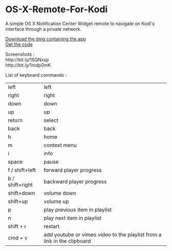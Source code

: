 # OS-X-Remote-For-Kodi

<p>
  A simple OS X Notification Center Widget remote to navigate on Kodi's interface through a private network. 
</p>

<p>
  <a href="http://bit.ly/1M5Iv5B">Download the dmg containing the app</a><br/>
  <a href="http://bit.ly/1TDEhrs">Get the code</a><br/>
</p>
<p>
  Screenshots :<br/>
  <a>http://bit.ly/1SQNxsp</a><br/> 
  <a>http://bit.ly/1mdp0mK</a><br/>
</p>

List of keyboard commands :
<table>
  <tr><td>left</td><td>left</td></tr>
  <tr><td>right</td><td>right</td></tr>
  <tr><td>down</td><td>down</td></tr>
  <tr><td>up</td><td>up</td></tr>
  <tr><td>return</td><td>select</td></tr>
  <tr><td>back</td><td>back</td></tr>
  <tr><td>h</td><td>home</td></tr>
  <tr><td>m</td><td>context menu</td></tr>
  <tr><td>i</td><td>info</td></tr>
  <tr><td>space</td><td>pause</td></tr>
  <tr><td>f / shift+left</td><td>forward player progress</td></tr>
  <tr><td>b / shift+right</td><td>backward player progress</td></tr>
  <tr><td>shift+down</td><td>volume down</td></tr>
  <tr><td>shift+up</td><td>volume up</td></tr>
  <tr><td>p</td><td>play previous item in playlist</td></tr>
  <tr><td>n</td><td>play next item in playlist</td></tr>
  <tr><td>shift + r</td><td>restart</td></tr>
  <tr><td>cmd + v</td><td>add youtube or vimeo video to the playlist from a link in the clipboard</td></tr>
</table>
